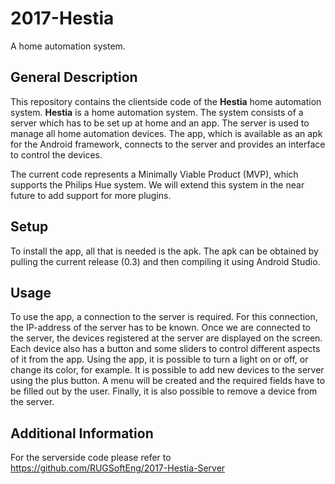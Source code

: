 # 2017-Hestia
A home automation system.

## General Description 
This repository contains the clientside code of the **Hestia** home automation system. 
**Hestia** is a home automation system. The system consists of a server which has to be set up at home and an app.
The server is used to manage all home automation devices. The app, which is available as an apk for the Android framework,
connects to the server and provides an interface to control the devices. 

The current code represents a Minimally Viable Product (MVP), which supports the Philips Hue system. We will extend this system in the near future to add support for more plugins. 

## Setup
To install the app, all that is needed is the apk. The apk can be obtained by pulling the current release (0.3) and then compiling it using Android Studio. 
## Usage
To use the app, a connection to the server is required. For this connection, the IP-address of the server has to be known. Once we are connected to the server, the devices registered at the server are displayed on the screen. Each device also has a button and some sliders to control different aspects of it from the app. Using the app, it is possible to turn a light on or off, or change its color, for example. It is possible to add new devices to the server using the plus button. A menu will be created and the required fields have to be filled out by the user. Finally, it is also possible to remove a device from the server.

## Additional Information
For the serverside code please refer to https://github.com/RUGSoftEng/2017-Hestia-Server
